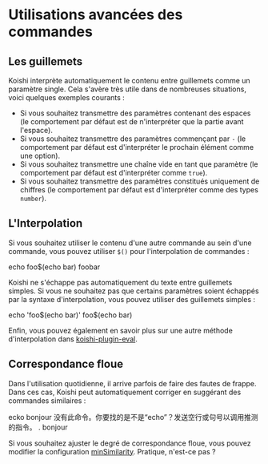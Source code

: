 # Utilisations avancées des commandes

## Les guillemets

Koishi interprète automatiquement le contenu entre guillemets comme un paramètre single. Cela s'avère très utile dans de nombreuses situations, voici quelques exemples courants :

- Si vous souhaitez transmettre des paramètres contenant des espaces (le comportement par défaut est de n'interpréter que la partie avant l'espace).
- Si vous souhaitez transmettre des paramètres commençant par `-` (le comportement par défaut est d'interpréter le prochain élément comme une option).
- Si vous souhaitez transmettre une chaîne vide en tant que paramètre (le comportement par défaut est d'interpréter comme `true`).
- Si vous souhaitez transmettre des paramètres constitués uniquement de chiffres (le comportement par défaut est d'interpréter comme des types `number`).

## L'Interpolation

Si vous souhaitez utiliser le contenu d'une autre commande au sein d'une commande, vous pouvez utiliser `$()` pour l'interpolation de commandes :

<chat-panel>
<chat-message nickname="Alice">echo foo$(echo bar)</chat-message>
<chat-message nickname="Koishi">foobar</chat-message>
</chat-panel>

Koishi ne s'échappe pas automatiquement du texte entre guillemets simples. Si vous ne souhaitez pas que certains paramètres soient échappés par la syntaxe d'interpolation, vous pouvez utiliser des guillemets simples :

<chat-panel>
<chat-message nickname="Alice">echo 'foo$(echo bar)'</chat-message>
<chat-message nickname="Koishi">foo$(echo bar)</chat-message>
</chat-panel>

Enfin, vous pouvez également en savoir plus sur une autre méthode d'interpolation dans [koishi-plugin-eval](https://eval.koishi.chat).

## Correspondance floue

Dans l'utilisation quotidienne, il arrive parfois de faire des fautes de frappe. Dans ces cas, Koishi peut automatiquement corriger en suggérant des commandes similaires :

<chat-panel>
<chat-message nickname="Alice">ecko bonjour</chat-message>
<chat-message nickname="Koishi">没有此命令。你要找的是不是“echo”？发送空行或句号以调用推测的指令。</chat-message>
<chat-message nickname="Alice">.</chat-message>
<chat-message nickname="Koishi">bonjour</chat-message>
</chat-panel>

Si vous souhaitez ajuster le degré de correspondance floue, vous pouvez modifier la configuration [minSimilarity](../../api/core/app.md#options-minsimilarity). Pratique, n'est-ce pas ?
